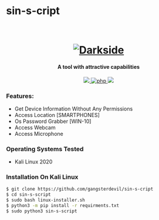 # sin-s-cript
<h1 align="center">
  <br>
  <a href="https://github.com/gangsterdevil/sin-s-cript"><img src="https://www.google.com/imgres?imgurl=https%3A%2F%2Fw0.peakpx.com%2Fwallpaper%2F991%2F317%2FHD-wallpaper-hacker-black-hat-code-computer-hack-hacking-mask-script-virus.jpg&imgrefurl=https%3A%2F%2Fwww.peakpx.com%2Fen%2Fhd-wallpaper-desktop-goliw&tbnid=wqQUCRCNl2tQSM&vet=12ahUKEwjT48qd9Jf1AhVk_jgGHQ8nC0gQMyhWegQIARBg..i&docid=rYeyAc8gyY8YKM&w=800&h=1422&itg=1&q=script%20hack&ved=2ahUKEwjT48qd9Jf1AhVk_jgGHQ8nC0gQMyhWegQIARBg" alt="Darkside"></a>

</h1>

<h4 align="center">A tool with attractive capabilities</h4>

<p align="center">
  <a href="http://python.org">
    <img src="https://img.shields.io/badge/python-v3-blue">
  </a>
  <a href="https://php.net">
    <img src="https://img.shields.io/badge/php-7.4.4-green"
         alt="php">
  </a>

  <a href="https://www.microsoft.com/de-de/">
    <img src="https://img.shields.io/badge/platform-Linux-red">
  </a>
</p>



### Features:

- Get Device Information Without Any Permissions
- Access Location [SMARTPHONES]
- Os Password Grabber [WIN-10]
- Access Webcam
- Access Microphone

### Operating Systems Tested

- Kali Linux 2020

### Installation On Kali Linux


```bash
$ git clone https://github.com/gangsterdevil/sin-s-cript
$ cd sin-s-script
$ sudo bash linux-installer.sh
$ python3 -m pip install -r requirments.txt
$ sudo python3 sin-s-script
```

